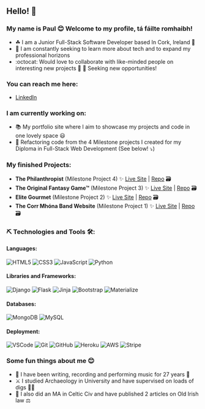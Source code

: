 ## Hello! 👋  

### My name is Paul 😊 Welcome to my profile, tá fáilte romhaibh!  

- ☘ I am a Junior Full-Stack Software Developer based In Cork, Ireland 💾  
- 🌅 I am constantly seeking to learn more about tech and to expand my professional horizons  
- :octocat: Would love to collaborate with like-minded people on interesting new projects 🤝
👀 Seeking new opportunities!  

### You can reach me here:  
<!-- Add LinkedIn Icon  -->
- [LinkedIn](https://www.linkedin.com/in/paul-quinn-9b91b5162/)

### I am currently working on:
- 📚 My portfolio site where I aim to showcase my projects and code in one lovely space 😃  
- 🧱 Refactoring code from the 4 Milestone projects I created for my Diploma in Full-Stack Web Development (See below! ⤵)

### My finished Projects:
- **The Philanthropist** (Milestone Project 4) ✨ [Live Site](https://pq-the-philanthropist.herokuapp.com/) | [Repo](https://github.com/an-slua-sidhe/The-Philanthropist) 🗃   
- **The Original Fantasy Game&trade;** (Milestone Project 3) ✨ [Live Site](https://pq-original-fantasy-game.herokuapp.com/main_page) | [Repo](https://github.com/an-slua-sidhe/Original-Fantasy-Game) 🗃   
- **Elite Gourmet** (Milestone Project 2) ✨ [Live Site](https://an-slua-sidhe.github.io/Elite-Gourmet/) | [Repo](https://an-slua-sidhe.github.io/Elite-Gourmet/) 🗃   
- **The Corr Mhóna Band Website** (Milestone Project 1) ✨ [Live Site](https://an-slua-sidhe.github.io/Corr-Mhona-Band-Website/) | [Repo](https://github.com/an-slua-sidhe/Corr-Mhona-Band-Website) 🗃  

### ⛏️ Technologies and Tools 🛠️:
#### Languages:  
![HTML5](https://img.shields.io/badge/-HTML5-red?logo=html5&logoColor=white&style=for-the-badge)
![CSS3](https://img.shields.io/badge/CCS3-blue?logo=css3&logoColor=ffffff&style=for-the-badge)
![JavaScript](https://img.shields.io/badge/JAVASCRIPT-000000?logo=javascript&logoColor=ffd648&style=for-the-badge)
![Python](https://img.shields.io/badge/PYTHON-ffd648?logo=python&logoColor=426a8c&style=for-the-badge)  

#### Libraries and Frameworks:  
![Django](https://img.shields.io/badge/Django-103e2e?logo=django&logoColor=ffffff&style=for-the-badge)
![Flask](https://img.shields.io/badge/Flask-000000?logo=flask&logoColor=white&style=for-the-badge)
![Jinja](https://img.shields.io/badge/Jinja-000000?logo=jinja&logoColor=b41717&style=for-the-badge)
![Bootstrap](https://img.shields.io/badge/Bootstrap-543b7c?logo=bootstrap&logoColor=ffffff&style=for-the-badge)
![Materialize](https://img.shields.io/badge/Materialize-ed717b?logo=materialize&logoColor=000000&style=for-the-badge)

#### Databases:  
![MongoDB](https://img.shields.io/badge/MongoDB-5e3e37?logo=mongodb&logoColor=43b150&style=for-the-badge)
![MySQL](https://img.shields.io/badge/MySQL-2098b8?logo=mysql&logoColor=fdc068&style=for-the-badge)  

#### Deployment:
![VSCode](https://img.shields.io/badge/VSCode-000000?logo=visual-studio-code&logoColor=0072b8&style=for-the-badge)
![Git](https://img.shields.io/badge/GIT-f05133?logo=git&logoColor=ffffff&style=for-the-badge)
![GitHub](https://img.shields.io/badge/GitHub-000000?logo=github&logoColor=ffffff&style=for-the-badge)
![Heroku](https://img.shields.io/badge/Heroku-7d56bd?logo=heroku&logoColor=ffffff&style=for-the-badge)
![AWS](https://img.shields.io/badge/Amazon%20AWS-232f3e?logo=amazon%20AWS&logoColor=ec9423&style=for-the-badge)
![Stripe](https://img.shields.io/badge/Stripe-6772e5?logo=stripe&logoColor=ffffff&style=for-the-badge)

<!-- ### Github Status and/or Github Stats -->

### Some fun things about me 😊  
- 🎸 I have been writing, recording and performing music for 27 years 🎤  
- ⚔️ I studied Archaeology in University and have supervised on loads of digs 👁⃤  
- 📜 I also did an MA in Celtic Civ and have published 2 articles on Old Irish law ⚖️
